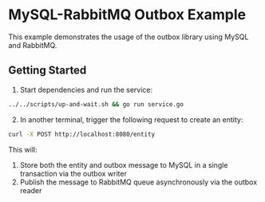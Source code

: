 # MySQL-RabbitMQ Outbox Example

This example demonstrates the usage of the outbox library using MySQL and RabbitMQ.

## Getting Started

1. Start dependencies and run the service:
```bash
../../scripts/up-and-wait.sh && go run service.go
```

2. In another terminal, trigger the following request to create an entity:
```bash
curl -X POST http://localhost:8080/entity
```

This will:
1. Store both the entity and outbox message to MySQL in a single transaction via the outbox writer
2. Publish the message to RabbitMQ queue asynchronously via the outbox reader